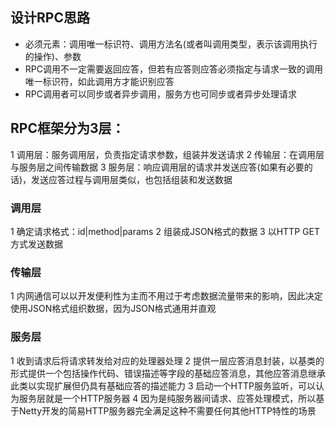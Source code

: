 ## 设计RPC思路
* 必须元素：调用唯一标识符、调用方法名(或者叫调用类型，表示该调用执行的操作)、参数
* RPC调用不一定需要返回应答，但若有应答则应答必须指定与请求一致的调用唯一标识符，如此调用方才能识别应答
* RPC调用者可以同步或者异步调用，服务方也可同步或者异步处理请求
## RPC框架分为3层：
1 调用层：服务调用层，负责指定请求参数，组装并发送请求
2 传输层：在调用层与服务层之间传输数据
3 服务层：响应调用层的请求并发送应答(如果有必要的话)，发送应答过程与调用层类似，也包括组装和发送数据

### 调用层
1 确定请求格式：id|method|params
2 组装成JSON格式的数据
3 以HTTP GET方式发送数据

### 传输层
1 内网通信可以以开发便利性为主而不用过于考虑数据流量带来的影响，因此决定使用JSON格式组织数据，因为JSON格式通用并直观

### 服务层
1 收到请求后将请求转发给对应的处理器处理
2 提供一层应答消息封装，以基类的形式提供一个包括操作代码、错误描述等字段的基础应答消息，其他应答消息继承此类以实现扩展但仍具有基础应答的描述能力
3 启动一个HTTP服务监听，可以认为服务层就是一个HTTP服务器
4 因为是纯服务器间请求、应答处理模式，所以基于Netty开发的简易HTTP服务器完全满足这种不需要任何其他HTTP特性的场景